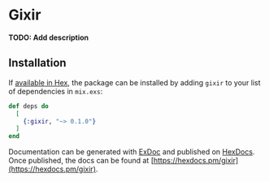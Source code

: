 # Gixir

**TODO: Add description**

## Installation

If [available in Hex](https://hex.pm/docs/publish), the package can be installed
by adding `gixir` to your list of dependencies in `mix.exs`:

```elixir
def deps do
  [
    {:gixir, "~> 0.1.0"}
  ]
end
```

Documentation can be generated with [ExDoc](https://github.com/elixir-lang/ex_doc)
and published on [HexDocs](https://hexdocs.pm). Once published, the docs can
be found at [https://hexdocs.pm/gixir](https://hexdocs.pm/gixir).

